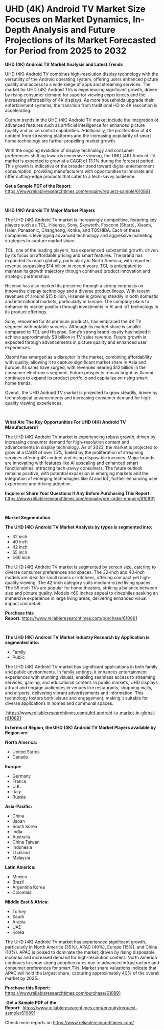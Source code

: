 <p><h1>UHD (4K) Android TV Market Size Focuses on Market Dynamics, In-Depth Analysis and Future Projections of its Market Forecasted for Period from 2025 to 2032</h1></p><p><strong>UHD (4K) Android TV Market Analysis and Latest Trends</strong></p>
<p><p>UHD (4K) Android TV combines high-resolution display technology with the versatility of the Android operating system, offering users enhanced picture quality and access to a wide range of apps and streaming services. The market for UHD (4K) Android TVs is experiencing significant growth, driven by rising consumer demand for superior viewing experiences and the increasing affordability of 4K displays. As more households upgrade their entertainment systems, the transition from traditional HD to 4K resolution is accelerating.</p><p>Current trends in the UHD (4K) Android TV market include the integration of advanced features such as artificial intelligence for enhanced picture quality and voice control capabilities. Additionally, the proliferation of 4K content from streaming platforms and the increasing popularity of smart home technology are further propelling market growth. </p><p>With the ongoing evolution of display technology and consumer preferences shifting towards immersive viewing, the UHD (4K) Android TV market is expected to grow at a CAGR of 13.1% during the forecast period. This growth is indicative of the broader trend toward digital entertainment consumption, providing manufacturers with opportunities to innovate and offer cutting-edge products that cater to a tech-savvy audience.</p></p>
<p><strong>Get a Sample PDF of the Report:&nbsp;</strong> <a href="https://www.reliableresearchtimes.com/enquiry/request-sample/610891?utm_campaign=2989&utm_medium=2&utm_source=Github&utm_content=ia&utm_term=23032025&utm_id=uhd-4k-android-tv">https://www.reliableresearchtimes.com/enquiry/request-sample/610891</a></p>
<p>&nbsp;</p>
<p><strong>UHD (4K) Android TV Major Market Players</strong></p>
<p><p>The UHD (4K) Android TV market is increasingly competitive, featuring key players such as TCL, Hisense, Sony, Skyworth, Foxconn (Sharp), Xiaomi, Haier, Panasonic, Changhong, Konka, and TOSHIBA. Each of these companies is leveraging advanced technology and aggressive marketing strategies to capture market share.</p><p>TCL, one of the leading players, has experienced substantial growth, driven by its focus on affordable pricing and smart features. The brand has expanded its reach globally, particularly in North America, with reported revenue surpassing $14 billion in recent years. TCL is anticipated to maintain its growth trajectory through continued product innovation and strategic partnerships.</p><p>Hisense has also marked its presence through a strong emphasis on innovative display technology and a diverse product lineup. With recent revenues of around $15 billion, Hisense is growing steadily in both domestic and international markets, particularly in Europe. The company plans to enhance its market position through investments in AI and IoT technology in its product offerings.</p><p>Sony, renowned for its premium products, has embraced the 4K TV segment with notable success. Although its market share is smaller compared to TCL and Hisense, Sony’s strong brand loyalty has helped it achieve approximately $8 billion in TV sales revenue. Future growth is expected through advancements in picture quality and enhanced user experiences.</p><p>Xiaomi has emerged as a disruptor in the market, combining affordability with quality, allowing it to capture significant market share in Asia and Europe. Its sales have surged, with revenues nearing $12 billion in the consumer electronics segment. Future prospects remain bright as Xiaomi continues to expand its product portfolio and capitalize on rising smart home trends.</p><p>Overall, the UHD Android TV market is projected to grow steadily, driven by technological advancements and increasing consumer demand for high-quality viewing experiences.</p></p>
<p>&nbsp;</p>
<p><strong>What Are The Key Opportunities For UHD (4K) Android TV Manufacturers?</strong></p>
<p><p>The UHD (4K) Android TV market is experiencing robust growth, driven by increasing consumer demand for high-resolution content and advancements in display technology. As of 2023, the market is projected to grow at a CAGR of over 15%, fueled by the proliferation of streaming services offering 4K content and rising disposable incomes. Major brands are innovating with features like AI upscaling and enhanced smart functionalities, attracting tech-savvy consumers. The future outlook remains positive, with potential expansion in emerging markets and the integration of emerging technologies like AI and IoT, further enhancing user experience and driving adoption.</p></p>
<p><strong>Inquire or Share Your Questions If Any Before Purchasing This Report:</strong> <a href="https://www.reliableresearchtimes.com/enquiry/pre-order-enquiry/610891?utm_campaign=2989&utm_medium=2&utm_source=Github&utm_content=ia&utm_term=23032025&utm_id=uhd-4k-android-tv">https://www.reliableresearchtimes.com/enquiry/pre-order-enquiry/610891</a></p>
<p>&nbsp;</p>
<p><strong>Market Segmentation</strong></p>
<p><strong>The UHD (4K) Android TV Market Analysis by types is segmented into:</strong></p>
<p><ul><li>32 inch</li><li>40 inch</li><li>42 inch</li><li>55 inch</li><li>≥60 inch</li></ul></p>
<p><p>The UHD (4K) Android TV market is segmented by screen size, catering to diverse consumer preferences and spaces. The 32-inch and 40-inch models are ideal for small rooms or kitchens, offering compact yet high-quality viewing. The 42-inch category suits medium-sized living spaces. The 55-inch TVs are popular for home theaters, striking a balance between size and picture quality. Models ≥60 inches appeal to cinephiles seeking an immersive experience in large living areas, delivering enhanced visual impact and detail.</p></p>
<p><strong>Purchase this Report:&nbsp;</strong><a href="https://www.reliableresearchtimes.com/purchase/610891?utm_campaign=2989&utm_medium=2&utm_source=Github&utm_content=ia&utm_term=23032025&utm_id=uhd-4k-android-tv">https://www.reliableresearchtimes.com/purchase/610891</a></p>
<p>&nbsp;</p>
<p><strong>The UHD (4K) Android TV Market Industry Research by Application is segmented into:</strong></p>
<p><ul><li>Family</li><li>Public</li></ul></p>
<p><p>The UHD (4K) Android TV market has significant applications in both family and public environments. In family settings, it enhances entertainment experiences with stunning visuals, enabling seamless access to streaming services, gaming, and educational content. In public markets, UHD displays attract and engage audiences in venues like restaurants, shopping malls, and airports, delivering vibrant advertisements and information. This technology fosters both leisure and engagement, making it suitable for diverse applications in homes and communal spaces.</p></p>
<p><a href="https://www.reliableresearchtimes.com/uhd-android-tv-market-in-global-r610891?utm_campaign=2989&utm_medium=2&utm_source=Github&utm_content=ia&utm_term=23032025&utm_id=uhd-4k-android-tv">&nbsp;https://www.reliableresearchtimes.com/uhd-android-tv-market-in-global-r610891</a></p>
<p><strong>In terms of Region, the UHD (4K) Android TV Market Players available by Region are:</strong></p>
<p>
    <p> <strong> North America: </strong>
        <ul>
            <li>United States</li>
            <li>Canada</li>
        </ul>
        </p> 
    <p> <strong> Europe: </strong>
        <ul>
            <li>Germany</li>
            <li>France</li>
            <li>U.K.</li>
            <li>Italy</li>
            <li>Russia</li>
        </ul>
        </p> 
    <p> <strong> Asia-Pacific: </strong>
        <ul>
            <li>China</li>
            <li>Japan</li>
            <li>South Korea</li>
            <li>India</li>
            <li>Australia</li>
            <li>China Taiwan</li>
            <li>Indonesia</li>
            <li>Thailand</li>
            <li>Malaysia</li>
        </ul>
        </p> 
    <p> <strong> Latin America: </strong>
        <ul>
            <li>Mexico</li>
            <li>Brazil</li>
            <li>Argentina Korea</li>
            <li>Colombia</li>
        </ul>
        </p> 
    <p> <strong> Middle East & Africa: </strong>
        <ul>
            <li>Turkey</li>
            <li>Saudi</li>
            <li>Arabia</li>
            <li>UAE</li>
            <li>Korea</li>
        </ul>
    </p>
    </p>
<p><p>The UHD (4K) Android TV market has experienced significant growth, particularly in North America (35%), APAC (40%), Europe (15%), and China (10%). APAC is poised to dominate the market, driven by rising disposable incomes and increased demand for high-resolution content. North America continues to show strong adoption rates due to advanced infrastructure and consumer preferences for smart TVs. Market share valuations indicate that APAC will hold the largest share, capturing approximately 40% of the overall market by 2025.</p></p>
<p><strong>Purchase this Report: </strong><a href="https://www.reliableresearchtimes.com/purchase/610891?utm_campaign=2989&utm_medium=2&utm_source=Github&utm_content=ia&utm_term=23032025&utm_id=uhd-4k-android-tv">https://www.reliableresearchtimes.com/purchase/610891</a></p>
<p>&nbsp;<strong>Get a Sample PDF of the Report:&nbsp;&nbsp;</strong><a href="https://www.reliableresearchtimes.com/enquiry/request-sample/610891?utm_campaign=2989&utm_medium=2&utm_source=Github&utm_content=ia&utm_term=23032025&utm_id=uhd-4k-android-tv">https://www.reliableresearchtimes.com/enquiry/request-sample/610891</a></p>
<p><strong></strong></p>
<p>Check more reports on <a href="https://www.reliableresearchtimes.com/?utm_campaign=2989&utm_medium=2&utm_source=Github&utm_content=ia&utm_term=23032025&utm_id=uhd-4k-android-tv">https://www.reliableresearchtimes.com/</a></p>